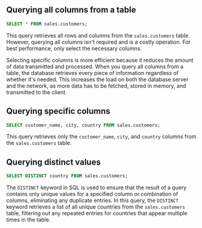 
## Querying all columns from a table 

```sql
SELECT * FROM sales.customers;
```

This query retrieves all rows and columns from the `sales.customers` table. However, querying all columns isn't required and is a costly operation. For best performance, only select the necessary columns. 

Selecting specific columns is more efficient because it reduces the amount of data transmitted and processed. When you query all columns from a table, the database retrieves every piece of information regardless of whether it's needed. This increases the load on both the database server and the network, as more data has to be fetched, stored in memory, and transmitted to the client. 

## Querying specific columns

```sql
SELECT customer_name, city, country FROM sales.customers;
```

This query retrieves only the `customer_name`,  `city`, and `country` columns from the `sales.customers` table. 

## Querying distinct values 

```sql
SELECT DISTINCT country FROM sales.customers;
```

The `DISTINCT` keyword in SQL is used to ensure that the result of a query contains only unique values for a specified column or combination of columns, eliminating any duplicate entries. 
In this query, the `DISTINCT` keyword retrieves a list of all unique countries from the `sales.customers` table, filtering out any repeated entries for countries that appear multiple times in the table. 